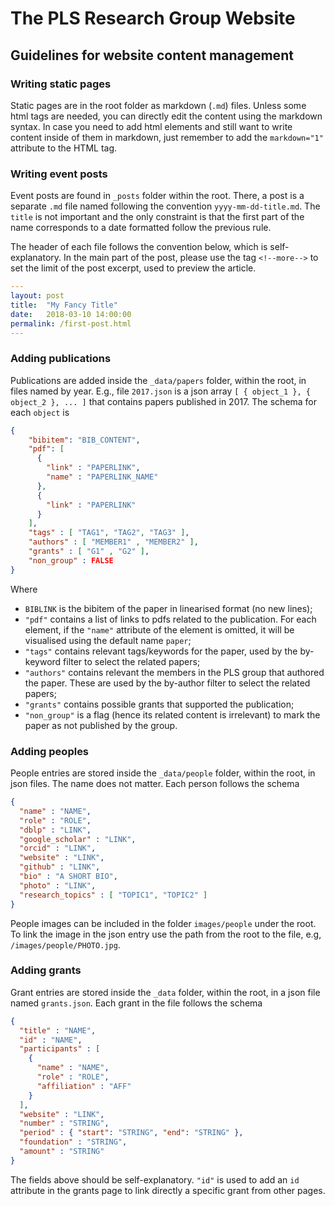 # The PLS Research Group Website

## Guidelines for website content management

### Writing static pages

Static pages are in the root folder as markdown (`.md`) files. Unless some html
tags are needed, you can directly edit the content using the markdown syntax.
In case you need to add html elements and still want to write content inside of them in markdown, just remember to add the `markdown="1"` attribute to the 
HTML tag.

### Writing event posts

Event posts are found in `_posts` folder within the root. There, a post is a separate `.md` file named following the convention `yyyy-mm-dd-title.md`. The `title` is not important and the only constraint is that the first part of the name corresponds to a date formatted follow the previous rule.

The header of each file follows the convention below, which is self-explanatory. In the main part of the post, please use the tag `<!--more-->` to set the limit of the post excerpt, used to preview the article.

```yaml
---
layout: post
title:  "My Fancy Title"
date:   2018-03-10 14:00:00
permalink: /first-post.html
---
```

### Adding publications

Publications are added inside the `_data/papers` folder, within the root, in files named by year. E.g., file `2017.json` is a json array `[ { object_1 }, { object_2 }, ... ]` that contains papers published in 2017. The schema for each `object` is

```json
{
    "bibitem": "BIB_CONTENT",
    "pdf": [
      { 
        "link" : "PAPERLINK", 
        "name" : "PAPERLINK_NAME" 
      }, 
      {
        "link" : "PAPERLINK"
      }
    ],
    "tags" : [ "TAG1", "TAG2", "TAG3" ],
    "authors" : [ "MEMBER1" , "MEMBER2" ],
    "grants" : [ "G1" , "G2" ],
    "non_group" : FALSE
}
```

Where 

- `BIBLINK` is the bibitem of the paper in linearised format (no new lines);
- `"pdf"` contains a list of links to pdfs related to the publication. For each element, if the `"name"` attribute of the element is omitted, it will be visualised using the default name `paper`;
- `"tags"` contains relevant tags/keywords for the paper, used by the by-keyword filter to select the related papers;
- `"authors"` contains relevant the members in the PLS group that authored the paper. These are used by the by-author filter to select the related papers;
- `"grants"` contains possible grants that supported the publication;
- `"non_group"` is a flag (hence its related content is irrelevant) to mark the paper as not published by the group.

### Adding peoples

People entries are stored inside the `_data/people` folder, within the root, in json files. The name does not matter. Each person follows the schema

```json
{
  "name" : "NAME",
  "role" : "ROLE",
  "dblp" : "LINK",
  "google_scholar" : "LINK",
  "orcid" : "LINK",
  "website" : "LINK",
  "github" : "LINK",
  "bio" : "A SHORT BIO",
  "photo" : "LINK",
  "research_topics" : [ "TOPIC1", "TOPIC2" ]
}
```

People images can be included in the folder `images/people` under the root. To link the image in the json entry use the path from the root to the file, e.g, `/images/people/PHOTO.jpg`.

### Adding grants

Grant entries are stored inside the `_data` folder, within the root, in a json file named `grants.json`. Each grant in the file follows the schema

```json
{
  "title" : "NAME",
  "id" : "NAME",
  "participants" : [ 
    { 
      "name" : "NAME",
      "role" : "ROLE",
      "affiliation" : "AFF" 
    }
  ],
  "website" : "LINK",
  "number" : "STRING",
  "period" : { "start": "STRING", "end": "STRING" },
  "foundation" : "STRING",
  "amount" : "STRING"
}
```
The fields above should be self-explanatory. `"id"` is used to add an `id` attribute in the grants page to link directly a specific grant from other pages.